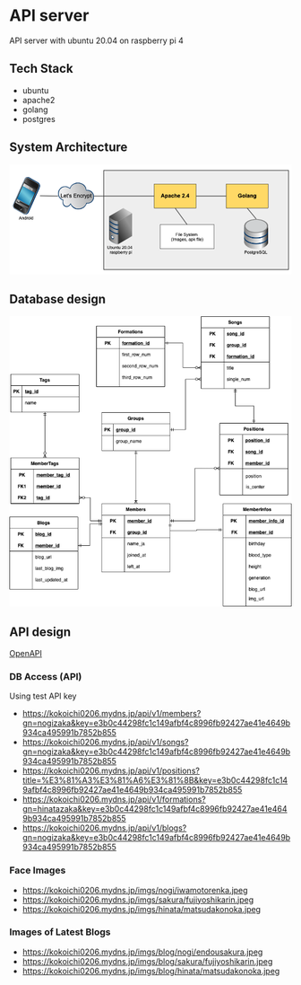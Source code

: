 # API server
API server with ubuntu 20.04 on raspberry pi 4

## Tech Stack
- ubuntu
- apache2
- golang
- postgres

## System Architecture
![System Architecture](./docs/system_architecture.png)

## Database design
![Database design](./docs/er.png)

## API design
[OpenAPI](./docs/openapi.yaml)

### DB Access (API)
Using test API key

- https://kokoichi0206.mydns.jp/api/v1/members?gn=nogizaka&key=e3b0c44298fc1c149afbf4c8996fb92427ae41e4649b934ca495991b7852b855
- https://kokoichi0206.mydns.jp/api/v1/songs?gn=nogizaka&key=e3b0c44298fc1c149afbf4c8996fb92427ae41e4649b934ca495991b7852b855
- https://kokoichi0206.mydns.jp/api/v1/positions?title=%E3%81%A3%E3%81%A6%E3%81%8B&key=e3b0c44298fc1c149afbf4c8996fb92427ae41e4649b934ca495991b7852b855
- https://kokoichi0206.mydns.jp/api/v1/formations?gn=hinatazaka&key=e3b0c44298fc1c149afbf4c8996fb92427ae41e4649b934ca495991b7852b855
- https://kokoichi0206.mydns.jp/api/v1/blogs?gn=nogizaka&key=e3b0c44298fc1c149afbf4c8996fb92427ae41e4649b934ca495991b7852b855

### Face Images
- https://kokoichi0206.mydns.jp/imgs/nogi/iwamotorenka.jpeg
- https://kokoichi0206.mydns.jp/imgs/sakura/fujiyoshikarin.jpeg
- https://kokoichi0206.mydns.jp/imgs/hinata/matsudakonoka.jpeg

### Images of Latest Blogs
- https://kokoichi0206.mydns.jp/imgs/blog/nogi/endousakura.jpeg
- https://kokoichi0206.mydns.jp/imgs/blog/sakura/fujiyoshikarin.jpeg
- https://kokoichi0206.mydns.jp/imgs/blog/hinata/matsudakonoka.jpeg
